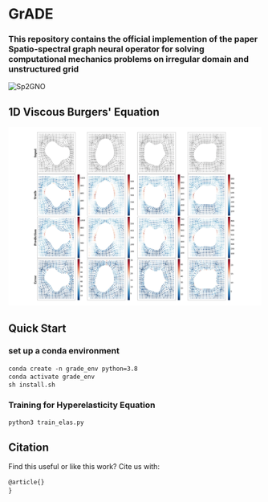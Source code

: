 # GrADE
### This repository contains the official implemention of the paper Spatio-spectral graph neural operator for solving computational mechanics problems on irregular domain and unstructured grid
![Sp2GNO](./images/SP2GNO_schematic_fig.png "Sp2GNO Overall Architecture")
## 1D Viscous Burgers' Equation

![Elasticity](./images/elasticity.png "Hyperelasticity Problem")

## Quick Start

### set up a conda environment

```
conda create -n grade_env python=3.8
conda activate grade_env
sh install.sh
```

### Training for Hyperelasticity Equation

```
python3 train_elas.py
```

## Citation
Find this useful or like this work? Cite us with:
```latex
@article{}
}
```
